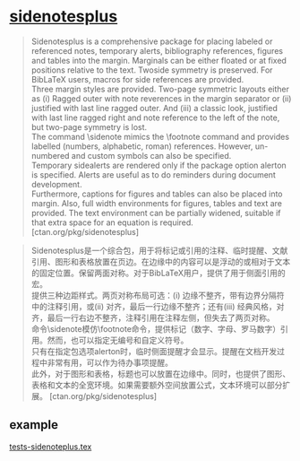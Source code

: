 # [sidenotesplus](https://www.ctan.org/pkg/sidenotesplus)

> Sidenotesplus is a comprehensive package for placing labeled or referenced notes, temporary alerts, bibliography references, figures and tables into the margin. Marginals can be either floated or at fixed positions relative to the text. Twoside symmetry is preserved. For BibLaTeX users, macros for side references are provided.    
> Three margin styles are provided. Two-page symmetric layouts either as (i) Ragged outer with note reverences in the margin separator or (ii) justified with last line ragged outer. And (iii) a classic look, justified with last line ragged right and note reference to the left of the note, but two-page symmetry is lost.  
> The command \sidenote mimics the \footnote command and provides labelled (numbers, alphabetic, roman) references. However, un-numbered and custom symbols can also be specified.  
> Temporary sidealerts are rendered only if the package option alerton is specified. Alerts are useful as to do reminders during document development.  
> Furthermore, captions for figures and tables can also be placed into margin. Also, full width environments for figures, tables and text are provided. The text environment can be partially widened, suitable if that extra space for an equation is required. [ctan.org/pkg/sidenotesplus]

> Sidenotesplus是一个综合包，用于将标记或引用的注释、临时提醒、文献引用、图形和表格放置在页边。在边缘中的内容可以是浮动的或相对于文本的固定位置。保留两面对称。对于BibLaTeX用户，提供了用于侧面引用的宏。  
> 提供三种边距样式。两页对称布局可选：(i) 边缘不整齐，带有边界分隔符中的注释引用，或(ii) 对齐，最后一行边缘不整齐；还有(iii) 经典风格，对齐，最后一行右边不整齐，注释引用在注释左侧，但失去了两页对称。  
> 命令\sidenote模仿\footnote命令，提供标记（数字、字母、罗马数字）引用。然而，也可以指定无编号和自定义符号。  
> 只有在指定包选项alerton时，临时侧面提醒才会显示。提醒在文档开发过程中非常有用，可以作为待办事项提醒。  
> 此外，对于图形和表格，标题也可以放置在边缘中。同时，也提供了图形、表格和文本的全宽环境。如果需要额外空间放置公式，文本环境可以部分扩展。 [ctan.org/pkg/sidenotesplus]

## example

[tests-sidenoteplus.tex](https://github.com/anton-vrba/sidenotesplus/blob/main/tests-sidenoteplus.tex)
